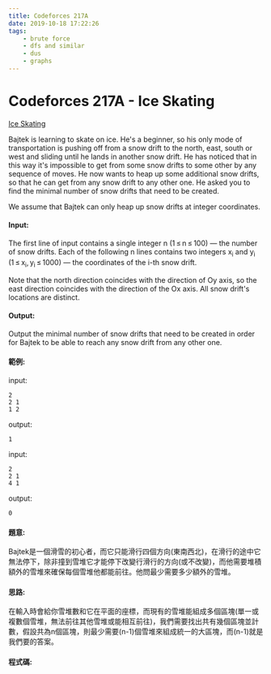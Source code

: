 ```yaml
---
title: Codeforces 217A
date: 2019-10-18 17:22:26
tags:
    - brute force
    - dfs and similar
    - dus
    - graphs
---
```

# Codeforces 217A - Ice Skating
[Ice Skating](https://codeforces.com/contest/217/problem/A)

Bajtek is learning to skate on ice. He's a beginner, so his only mode of transportation is pushing off from a snow drift to the north, east, south or west and sliding until he lands in another snow drift. He has noticed that in this way it's impossible to get from some snow drifts to some other by any sequence of moves. He now wants to heap up some additional snow drifts, so that he can get from any snow drift to any other one. He asked you to find the minimal number of snow drifts that need to be created.
<!-- more -->
We assume that Bajtek can only heap up snow drifts at integer coordinates.


#### Input:
The first line of input contains a single integer n (1 ≤ n ≤ 100) — the number of snow drifts. Each of the following n lines contains two integers x<sub>i</sub> and y<sub>i</sub> (1 ≤ x<sub>i</sub>, y<sub>i</sub> ≤ 1000) — the coordinates of the i-th snow drift.

Note that the north direction coinсides with the direction of Oy axis, so the east direction coinсides with the direction of the Ox axis. All snow drift's locations are distinct.

#### Output:
Output the minimal number of snow drifts that need to be created in order for Bajtek to be able to reach any snow drift from any other one.

#### 範例:
input:
```
2
2 1
1 2
```
output:
```
1
```
input:
```
2
2 1
4 1
```
output:
```
0
```


#### 題意:
Bajtek是一個滑雪的初心者，而它只能滑行四個方向(東南西北)，在滑行的途中它無法停下，除非撞到雪堆它才能停下改變行滑行的方向(或不改變)，而他需要堆積額外的雪堆來確保每個雪堆他都能前往。他問最少需要多少額外的雪堆。

#### 思路:
在輸入時會給你雪堆數和它在平面的座標，而現有的雪堆能組成多個區塊(單一或複數個雪堆，無法前往其他雪堆或能相互前往)，我們需要找出共有幾個區塊並計數，假設共為n個區塊，則最少需要(n-1)個雪堆來組成統一的大區塊，而(n-1)就是我們要的答案。

#### 程式碼:
<script src="https://gist.github.com/89snnfk561/ec5c3671547a0f0dff77dbacaafbe7ec.js"></script>

